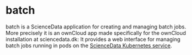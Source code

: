 # batch

batch is a ScienceData application for creating and managing batch jobs. More precisely it is an ownCloud app made specifically for the ownCloud installation at sciencedata.dk: It provides a web interface for managing batch jobs running in pods on the [ScienceData Kubernetes service](https://github.com/deic-dk/sciencedata_kubernetes).
